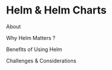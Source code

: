 # Helm & Helm Charts

About



Why Helm Matters ?



Benefits of Using Helm



Challenges & Considerations



